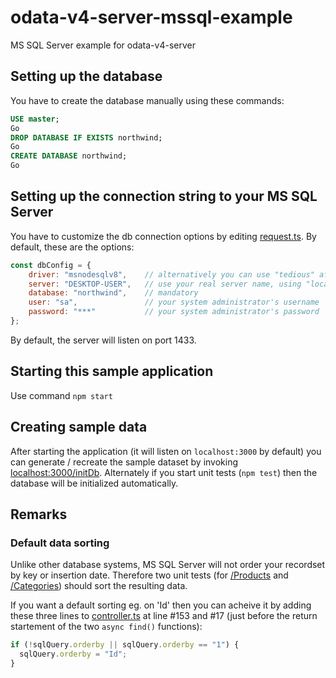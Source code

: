 # odata-v4-server-mssql-example
MS SQL Server example for odata-v4-server

## Setting up the database
You have to create the database manually using these commands:
```SQL
USE master;
Go
DROP DATABASE IF EXISTS northwind;
Go
CREATE DATABASE northwind;
Go
```

## Setting up the connection string to your MS SQL Server
You have to customize the db connection options by editing [request.ts](https://github.com/jaystack/odata-v4-server-mssql-example/blob/master/src/request.ts#L3-L9).
By default, these are the options:
```js
const dbConfig = {
    driver: "msnodesqlv8",    // alternatively you can use "tedious" after installing it by 'npm i tedious'
    server: "DESKTOP-USER",   // use your real server name, using "localhost" may result in duplicate rows in the recordset
    database: "northwind",    // mandatory
    user: "sa",               // your system administrator's username
    password: "***"           // your system administrator's password
};
```
By default, the server will listen on port 1433.

## Starting this sample application
Use command `npm start`

## Creating sample data
After starting the application (it will listen on `localhost:3000` by default) you can generate / recreate the sample dataset by invoking [localhost:3000/initDb](http://localhost:3000/initDb).
Alternately if you start unit tests (`npm test`) then the database will be initialized automatically.

## Remarks
### Default data sorting
Unlike other database systems, MS SQL Server will not order your recordset by key or insertion date. Therefore two unit tests (for [/Products](localhost:3000//Products) and [/Categories](localhost:3000//Categories)) should sort the resulting data.

If you want a default sorting eg. on 'Id' then you can acheive it by adding these three lines to [controller.ts](https://github.com/jaystack/odata-v4-server-mssql-example/blob/master/src/controller.ts) at line #153 and #17 (just before the return startement of the two `async find()` functions):
```js
if (!sqlQuery.orderby || sqlQuery.orderby == "1") {
  sqlQuery.orderby = "Id";
}
```

